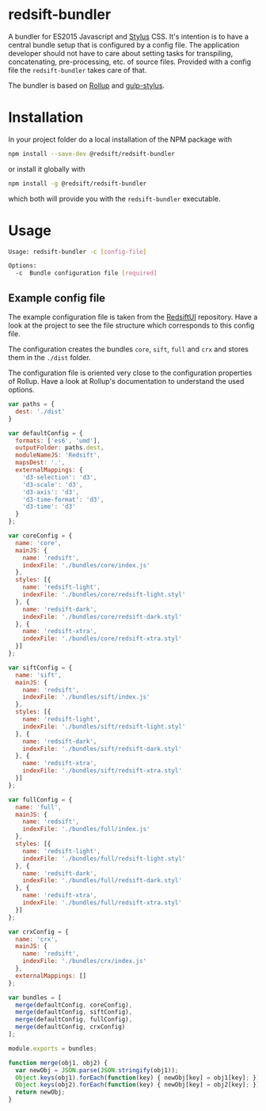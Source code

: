 # redsift-bundler

A bundler for ES2015 Javascript and [Stylus](http://stylus-lang.org) CSS. It's intention is to have a central bundle setup that is configured by a config file. The application developer should not have to care about setting tasks for transpiling, concatenating, pre-processing, etc. of source files. Provided with a config file the `redsift-bundler` takes care of that.

The bundler is based on [Rollup](http://rollupjs.org/) and [gulp-stylus](https://github.com/stevelacy/gulp-stylus).

# Installation

In your project folder do a local installation of the NPM package with

```bash
npm install --save-dev @redsift/redsift-bundler
```

or install it globally with

```bash
npm install -g @redsift/redsift-bundler
```

which both will provide you with the `redsift-bundler` executable.

# Usage

```bash
Usage: redsift-bundler -c [config-file]

Options:
  -c  Bundle configuration file [required]
```

## Example config file

The example configuration file is taken from the [RedsiftUI](https://github.com/Redsift/redsift-ui/) repository. Have a look at the project to see the file structure which corresponds to this config file.

The configuration creates the bundles `core`, `sift`, `full` and `crx` and stores them in the `./dist` folder.

The configuration file is oriented very close to the configuration properties of Rollup. Have a look at Rollup's documentation to understand the used options.

```Javascript
var paths = {
  dest: './dist'
}

var defaultConfig = {
  formats: ['es6', 'umd'],
  outputFolder: paths.dest,
  moduleNameJS: 'Redsift',
  mapsDest: '.',
  externalMappings: {
    'd3-selection': 'd3',
    'd3-scale': 'd3',
    'd3-axis': 'd3',
    'd3-time-format': 'd3',
    'd3-time': 'd3'
  }
};

var coreConfig = {
  name: 'core',
  mainJS: {
    name: 'redsift',
    indexFile: './bundles/core/index.js'
  },
  styles: [{
    name: 'redsift-light',
    indexFile: './bundles/core/redsift-light.styl'
  }, {
    name: 'redsift-dark',
    indexFile: './bundles/core/redsift-dark.styl'
  }, {
    name: 'redsift-xtra',
    indexFile: './bundles/core/redsift-xtra.styl'
  }]
};

var siftConfig = {
  name: 'sift',
  mainJS: {
    name: 'redsift',
    indexFile: './bundles/sift/index.js'
  },
  styles: [{
    name: 'redsift-light',
    indexFile: './bundles/sift/redsift-light.styl'
  }, {
    name: 'redsift-dark',
    indexFile: './bundles/sift/redsift-dark.styl'
  }, {
    name: 'redsift-xtra',
    indexFile: './bundles/sift/redsift-xtra.styl'
  }]
};

var fullConfig = {
  name: 'full',
  mainJS: {
    name: 'redsift',
    indexFile: './bundles/full/index.js'
  },
  styles: [{
    name: 'redsift-light',
    indexFile: './bundles/full/redsift-light.styl'
  }, {
    name: 'redsift-dark',
    indexFile: './bundles/full/redsift-dark.styl'
  }, {
    name: 'redsift-xtra',
    indexFile: './bundles/full/redsift-xtra.styl'
  }]
};

var crxConfig = {
  name: 'crx',
  mainJS: {
    name: 'redsift',
    indexFile: './bundles/crx/index.js'
  },
  externalMappings: []
};

var bundles = [
  merge(defaultConfig, coreConfig),
  merge(defaultConfig, siftConfig),
  merge(defaultConfig, fullConfig),
  merge(defaultConfig, crxConfig)
];

module.exports = bundles;

function merge(obj1, obj2) {
  var newObj = JSON.parse(JSON.stringify(obj1));
  Object.keys(obj1).forEach(function(key) { newObj[key] = obj1[key]; });
  Object.keys(obj2).forEach(function(key) { newObj[key] = obj2[key]; });
  return newObj;
}
```
